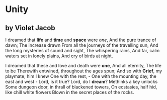  # Unity
 ## by Violet Jacob


I dreamed that **life** and **time** and **space** were *one*,
        And the pure trance of dawn;
        The increase drawn
    From all the journeys of the travelling sun,
    And the long mysteries of sound and sight,
        The whispering rains,
    And far, calm waters set in lonely plains,
        And cry of birds at night.
        
I dreamed that these and love and death were **one**,
        And all eternity,
        The life to be
    Therewith entwined, throughout the ages spun;
    And so with **Grief**, my playmate; him I knew
        One with the rest, - 
    One with the mounting day, the east and west - 
        Lord, is it true?
    Lord, do I **dream**? 
    Methinks a key unlocks
    Some dungeon door, in thrall of blackened towers,
    On ecstasies, half hid, like chill white flowers
    Blown in the secret places of the rocks.
